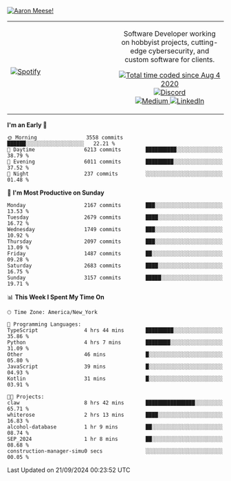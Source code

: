 [![Aaron Meese!](https://user-images.githubusercontent.com/17814535/88975338-a2aabf00-d27f-11ea-963f-8a19608716b4.png)](https://github.com/ajmeese7/readme-ascii "README ASCII")

<!-- Modified from project here: https://github.com/novatorem/novatorem -->
<table width="100%">
  <tr>
  <td width="50%">

&nbsp; <br> [![Spotify](https://ajmeese7.vercel.app/api/spotify)](https://open.spotify.com/user/ajmeese)

  </td>
  <td width="50%">
    <p align="center">
    Software Developer working on hobbyist projects, cutting-edge cybersecurity, and custom software for clients.
    </p>
    <p align="center">
      <a href="https://wakatime.com/@f726891d-3b02-46cd-9b60-e8c59f9e2b14">
        <img src="https://wakatime.com/badge/user/f726891d-3b02-46cd-9b60-e8c59f9e2b14.svg" alt="Total time coded since Aug 4 2020" title="WakaTime" />
      </a>
      <a href="http://link.aaronmeese.com/discord">
        <img src="https://img.shields.io/badge/discord-ajmeese7%234835-369?style=flat-square&logo=discord&logoColor=white&color=purple" alt="Discord" title="Discord">
      </a>
      <br />
      <a href="https://link.aaronmeese.com/medium">
        <img src="https://img.shields.io/badge/medium-ajmeese7-1DB954?style=flat-square&logo=medium&logoColor=white" alt="Medium" title="Medium">
      </a>
      <a href="https://link.aaronmeese.com/linkedin">
        <img src="https://img.shields.io/badge/linkedIn-aaronmeese-1DB954?style=flat-square&logo=linkedin&logoColor=white&color=blue" alt="LinkedIn" title="LinkedIn">
      </a>
    </p>
  </td>

</table>

[//]: <> (The `&nbsp;` is to have Aphelion take up more space)

<!--START_SECTION:waka-->
**I'm an Early 🐤** 

```text
🌞 Morning                3558 commits        ██████░░░░░░░░░░░░░░░░░░░   22.21 % 
🌆 Daytime                6213 commits        ██████████░░░░░░░░░░░░░░░   38.79 % 
🌃 Evening                6011 commits        █████████░░░░░░░░░░░░░░░░   37.52 % 
🌙 Night                  237 commits         ░░░░░░░░░░░░░░░░░░░░░░░░░   01.48 % 
```
📅 **I'm Most Productive on Sunday** 

```text
Monday                   2167 commits        ███░░░░░░░░░░░░░░░░░░░░░░   13.53 % 
Tuesday                  2679 commits        ████░░░░░░░░░░░░░░░░░░░░░   16.72 % 
Wednesday                1749 commits        ███░░░░░░░░░░░░░░░░░░░░░░   10.92 % 
Thursday                 2097 commits        ███░░░░░░░░░░░░░░░░░░░░░░   13.09 % 
Friday                   1487 commits        ██░░░░░░░░░░░░░░░░░░░░░░░   09.28 % 
Saturday                 2683 commits        ████░░░░░░░░░░░░░░░░░░░░░   16.75 % 
Sunday                   3157 commits        █████░░░░░░░░░░░░░░░░░░░░   19.71 % 
```


📊 **This Week I Spent My Time On** 

```text
🕑︎ Time Zone: America/New_York

💬 Programming Languages: 
TypeScript               4 hrs 44 mins       █████████░░░░░░░░░░░░░░░░   35.86 % 
Python                   4 hrs 7 mins        ████████░░░░░░░░░░░░░░░░░   31.09 % 
Other                    46 mins             █░░░░░░░░░░░░░░░░░░░░░░░░   05.80 % 
JavaScript               39 mins             █░░░░░░░░░░░░░░░░░░░░░░░░   04.93 % 
Kotlin                   31 mins             █░░░░░░░░░░░░░░░░░░░░░░░░   03.91 % 

🐱‍💻 Projects: 
claw                     8 hrs 42 mins       ████████████████░░░░░░░░░   65.71 % 
whiterose                2 hrs 13 mins       ████░░░░░░░░░░░░░░░░░░░░░   16.83 % 
alcohol-database         1 hr 9 mins         ██░░░░░░░░░░░░░░░░░░░░░░░   08.74 % 
SEP_2024                 1 hr 8 mins         ██░░░░░░░░░░░░░░░░░░░░░░░   08.68 % 
construction-manager-simu0 secs              ░░░░░░░░░░░░░░░░░░░░░░░░░   00.05 % 
```


 Last Updated on 21/09/2024 00:23:52 UTC
<!--END_SECTION:waka-->

